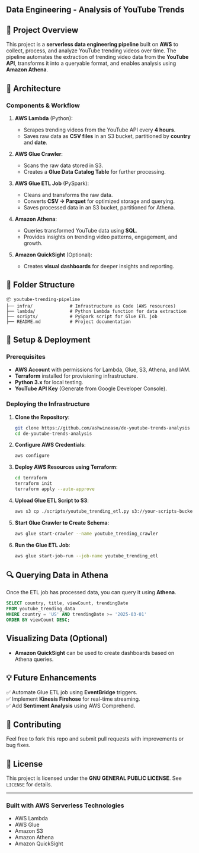 ## Data Engineering - Analysis of YouTube Trends

## 📌 Project Overview

This project is a **serverless data engineering pipeline** built on **AWS** to collect, process, and analyze YouTube
trending videos over time.
The pipeline automates the extraction of trending video data from the **YouTube API**, transforms it into a queryable
format, and enables analysis using **Amazon Athena**.

## 🚀 Architecture

### Components & Workflow

1. **AWS Lambda** (Python):
    - Scrapes trending videos from the YouTube API every **4 hours**.
    - Saves raw data as **CSV files** in an S3 bucket, partitioned by **country** and **date**.

2. **AWS Glue Crawler**:
    - Scans the raw data stored in S3.
    - Creates a **Glue Data Catalog Table** for further processing.

3. **AWS Glue ETL Job** (PySpark):
    - Cleans and transforms the raw data.
    - Converts **CSV → Parquet** for optimized storage and querying.
    - Saves processed data in an S3 bucket, partitioned for Athena.

4. **Amazon Athena**:
    - Queries transformed YouTube data using **SQL**.
    - Provides insights on trending video patterns, engagement, and growth.

5. **Amazon QuickSight** (Optional):
    - Creates **visual dashboards** for deeper insights and reporting.

## 📁 Folder Structure

```
📦 youtube-trending-pipeline
├── infra/              # Infrastructure as Code (AWS resources)
├── lambda/             # Python Lambda function for data extraction
├── scripts/            # PySpark script for Glue ETL job
├── README.md           # Project documentation
```

## 🔧 Setup & Deployment

### Prerequisites

- **AWS Account** with permissions for Lambda, Glue, S3, Athena, and IAM.
- **Terraform** installed for provisioning infrastructure.
- **Python 3.x** for local testing.
- **YouTube API Key** (Generate from Google Developer Console).

### Deploying the Infrastructure

1. **Clone the Repository**:
   ```sh
   git clone https://github.com/ashwineaso/de-youtube-trends-analysis
   cd de-youtube-trends-analysis
   ```

2. **Configure AWS Credentials**:
   ```sh
   aws configure
   ```

3. **Deploy AWS Resources using Terraform**:
   ```sh
   cd terraform
   terraform init
   terraform apply --auto-approve
   ```

4. **Upload Glue ETL Script to S3**:
   ```sh
   aws s3 cp ./scripts/youtube_trending_etl.py s3://your-scripts-bucket/scripts/
   ```

5. **Start Glue Crawler to Create Schema**:
   ```sh
   aws glue start-crawler --name youtube_trending_crawler
   ```

6. **Run the Glue ETL Job**:
   ```sh
   aws glue start-job-run --job-name youtube_trending_etl
   ```

## 🔍 Querying Data in Athena

Once the ETL job has processed data, you can query it using **Athena**.

```sql
SELECT country, title, viewCount, trendingDate
FROM youtube_trending_data
WHERE country = 'US' AND trendingDate >= '2025-03-01'
ORDER BY viewCount DESC;
```

## Visualizing Data (Optional)

- **Amazon QuickSight** can be used to create dashboards based on Athena queries.

## 💡 Future Enhancements

✅ Automate Glue ETL job using **EventBridge** triggers.  
✅ Implement **Kinesis Firehose** for real-time streaming.  
✅ Add **Sentiment Analysis** using AWS Comprehend.

## 🤝 Contributing

Feel free to fork this repo and submit pull requests with improvements or bug fixes.

## 📜 License

This project is licensed under the **GNU GENERAL PUBLIC LICENSE**. See `LICENSE` for details.

---

### Built with AWS Serverless Technologies

- AWS Lambda
- AWS Glue
- Amazon S3
- Amazon Athena
- Amazon QuickSight

